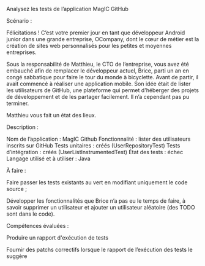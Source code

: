 Analysez les tests de l’application MagIC GitHub

Scénario :

Félicitations ! C’est votre premier jour en tant que développeur Android junior dans une grande entreprise, OCompany, dont le cœur de métier est la création de sites web personnalisés pour les petites et moyennes entreprises.
 

Sous la responsabilité de Matthieu, le CTO de l’entreprise, vous avez été embauché afin de remplacer le développeur actuel, Brice, parti un an en congé sabbatique pour faire le tour du monde à bicyclette. Avant de partir, il avait commencé à réaliser une application mobile. Son idée était de lister les utilisateurs de GitHub, une plateforme qui permet d'héberger des projets de développement et de les partager facilement.  Il n’a cependant pas pu terminer.

Matthieu vous fait un état des lieux.

Description :

Nom de l’application : MagIC Github
Fonctionnalité : lister des utilisateurs inscrits sur GitHub
Tests unitaires : créés (UserRepositoryTest)
Tests d’intégration : créés (UserListInstrumentedTest)
État des tests : échec
Langage utilisé et à utiliser : Java

À faire :

Faire passer les tests existants au vert en modifiant uniquement le code source ;

Développer les fonctionnalités que Brice n’a pas eu le temps de faire, à savoir supprimer un utilisateur et ajouter un utilisateur aléatoire (des TODO sont dans le code).


Compétences évaluées :

Produire un rapport d'exécution de tests

Fournir des patchs correctifs lorsque le rapport de l’exécution des tests le suggère
